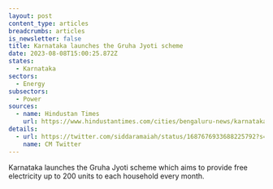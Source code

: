 ```yaml
---
layout: post
content_type: articles
breadcrumbs: articles
is_newsletter: false
title: Karnataka launches the Gruha Jyoti scheme
date: 2023-08-08T15:00:25.872Z
states:
  - Karnataka
sectors:
  - Energy
subsectors:
  - Power
sources:
  - name: Hindustan Times
    url: https://www.hindustantimes.com/cities/bengaluru-news/karnataka-cm-siddaramaiah-formally-launches-gruha-jyoti-scheme-in-kalaburagi-101691226825732.html
details:
  - url: https://twitter.com/siddaramaiah/status/1687676933688225792?s=20
    name: CM Twitter
---
```

Karnataka launches the Gruha Jyoti scheme which aims to provide free electricity up to 200 units to each household every month.
